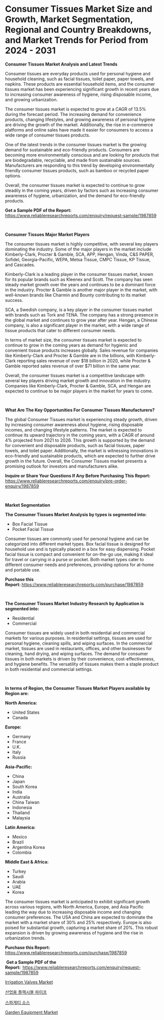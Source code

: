 <p><h1>Consumer Tissues Market Size and Growth, Market Segmentation, Regional and Country Breakdowns, and Market Trends for Period from 2024 -  2031</h1></p><p><strong>Consumer Tissues Market Analysis and Latest Trends</strong></p>
<p><p>Consumer tissues are everyday products used for personal hygiene and household cleaning, such as facial tissues, toilet paper, paper towels, and napkins. These products are essential household items, and the consumer tissues market has been experiencing significant growth in recent years due to increasing consumer awareness of hygiene, rising disposable income, and growing urbanization.</p><p>The consumer tissues market is expected to grow at a CAGR of 13.5% during the forecast period. The increasing demand for convenience products, changing lifestyles, and growing awareness of personal hygiene are driving the growth of the market. Additionally, the rise in e-commerce platforms and online sales have made it easier for consumers to access a wide range of consumer tissues products.</p><p>One of the latest trends in the consumer tissues market is the growing demand for sustainable and eco-friendly products. Consumers are becoming more environmentally conscious and are looking for products that are biodegradable, recyclable, and made from sustainable sources. Manufacturers are responding to this trend by developing environmentally friendly consumer tissues products, such as bamboo or recycled paper options.</p><p>Overall, the consumer tissues market is expected to continue to grow steadily in the coming years, driven by factors such as increasing consumer awareness of hygiene, urbanization, and the demand for eco-friendly products.</p></p>
<p><strong>Get a Sample PDF of the Report:&nbsp;</strong> <a href="https://www.reliableresearchreports.com/enquiry/request-sample/1987859">https://www.reliableresearchreports.com/enquiry/request-sample/1987859</a></p>
<p>&nbsp;</p>
<p><strong>Consumer Tissues Major Market Players</strong></p>
<p><p>The consumer tissues market is highly competitive, with several key players dominating the industry. Some of the major players in the market include Kimberly-Clark, Procter & Gamble, SCA, APP, Hengan, Vinda, C&S PAPER, Sofidel, Georgia-Pacific, WEPA, Metsa Tissue, CMPC Tissue, KP Tissue, and Cascades.</p><p>Kimberly-Clark is a leading player in the consumer tissues market, known for its popular brands such as Kleenex and Scott. The company has seen steady market growth over the years and continues to be a dominant force in the industry. Procter & Gamble is another major player in the market, with well-known brands like Charmin and Bounty contributing to its market success.</p><p>SCA, a Swedish company, is a key player in the consumer tissues market with brands such as Tork and TENA. The company has a strong presence in the global market and continues to grow year after year. Hengan, a Chinese company, is also a significant player in the market, with a wide range of tissue products that cater to different consumer needs.</p><p>In terms of market size, the consumer tissues market is expected to continue to grow in the coming years as demand for hygienic and convenient tissue products increases globally. Sales revenue for companies like Kimberly-Clark and Procter & Gamble are in the billions, with Kimberly-Clark reporting sales revenue of over $18 billion in 2020, while Procter & Gamble reported sales revenue of over $71 billion in the same year.</p><p>Overall, the consumer tissues market is a competitive landscape with several key players driving market growth and innovation in the industry. Companies like Kimberly-Clark, Procter & Gamble, SCA, and Hengan are expected to continue to be major players in the market for years to come.</p></p>
<p>&nbsp;</p>
<p><strong>What Are The Key Opportunities For Consumer Tissues Manufacturers?</strong></p>
<p><p>The global Consumer Tissues market is experiencing steady growth, driven by increasing consumer awareness about hygiene, rising disposable incomes, and changing lifestyle patterns. The market is expected to continue its upward trajectory in the coming years, with a CAGR of around 4% projected from 2021 to 2026. This growth is supported by the demand for convenient and disposable products, such as facial tissues, paper towels, and toilet paper. Additionally, the market is witnessing innovations in eco-friendly and sustainable products, which are expected to further drive growth in the future. Overall, the Consumer Tissues market presents a promising outlook for investors and manufacturers alike.</p></p>
<p><strong>Inquire or Share Your Questions If Any Before Purchasing This Report:</strong> <a href="https://www.reliableresearchreports.com/enquiry/pre-order-enquiry/1987859">https://www.reliableresearchreports.com/enquiry/pre-order-enquiry/1987859</a></p>
<p>&nbsp;</p>
<p><strong>Market Segmentation</strong></p>
<p><strong>The Consumer Tissues Market Analysis by types is segmented into:</strong></p>
<p><ul><li>Box Facial Tissue</li><li>Pocket Facial Tissue</li></ul></p>
<p><p>Consumer tissues are commonly used for personal hygiene and can be categorized into different market types. Box facial tissue is designed for household use and is typically placed in a box for easy dispensing. Pocket facial tissue is compact and convenient for on-the-go use, making it ideal for travel or carrying in a purse or pocket. Both market types cater to different consumer needs and preferences, providing options for at-home and portable use.</p></p>
<p><strong>Purchase this Report:&nbsp;</strong><a href="https://www.reliableresearchreports.com/purchase/1987859">https://www.reliableresearchreports.com/purchase/1987859</a></p>
<p>&nbsp;</p>
<p><strong>The Consumer Tissues Market Industry Research by Application is segmented into:</strong></p>
<p><ul><li>Residential</li><li>Commercial</li></ul></p>
<p><p>Consumer tissues are widely used in both residential and commercial markets for various purposes. In residential settings, tissues are used for personal hygiene, cleaning spills, and wiping surfaces. In the commercial market, tissues are used in restaurants, offices, and other businesses for cleaning, hand drying, and wiping surfaces. The demand for consumer tissues in both markets is driven by their convenience, cost-effectiveness, and hygiene benefits. The versatility of tissues makes them a staple product in both residential and commercial settings.</p></p>
<p>&nbsp;</p>
<p><strong>In terms of Region, the Consumer Tissues Market Players available by Region are:</strong></p>
<p>
    <p> <strong> North America: </strong>
        <ul>
            <li>United States</li>
            <li>Canada</li>
        </ul>
        </p> 
    <p> <strong> Europe: </strong>
        <ul>
            <li>Germany</li>
            <li>France</li>
            <li>U.K.</li>
            <li>Italy</li>
            <li>Russia</li>
        </ul>
        </p> 
    <p> <strong> Asia-Pacific: </strong>
        <ul>
            <li>China</li>
            <li>Japan</li>
            <li>South Korea</li>
            <li>India</li>
            <li>Australia</li>
            <li>China Taiwan</li>
            <li>Indonesia</li>
            <li>Thailand</li>
            <li>Malaysia</li>
        </ul>
        </p> 
    <p> <strong> Latin America: </strong>
        <ul>
            <li>Mexico</li>
            <li>Brazil</li>
            <li>Argentina Korea</li>
            <li>Colombia</li>
        </ul>
        </p> 
    <p> <strong> Middle East & Africa: </strong>
        <ul>
            <li>Turkey</li>
            <li>Saudi</li>
            <li>Arabia</li>
            <li>UAE</li>
            <li>Korea</li>
        </ul>
    </p>
    </p>
<p><p>The consumer tissues market is anticipated to exhibit significant growth across various regions, with North America, Europe, and Asia Pacific leading the way due to increasing disposable income and changing consumer preferences. The USA and China are expected to dominate the market with a market share of 30% and 25% respectively. Europe is also poised for substantial growth, capturing a market share of 20%. This robust expansion is driven by growing awareness of hygiene and the rise in urbanization trends.</p></p>
<p><strong>Purchase this Report: </strong><a href="https://www.reliableresearchreports.com/purchase/1987859">https://www.reliableresearchreports.com/purchase/1987859</a></p>
<p>&nbsp;<strong>Get a Sample PDF of the Report:&nbsp;&nbsp;</strong><a href="https://www.reliableresearchreports.com/enquiry/request-sample/1987859">https://www.reliableresearchreports.com/enquiry/request-sample/1987859</a></p>
<p><strong></strong></p>
<p><p><a href="https://issuu.com/reportprime-2/docs/irrigation-valves-market-size-2030.pptx">Irrigation Valves Market</a></p><p><a href="https://github.com/hxzi07639916/Market-Research-Report-List-1/blob/main/79674887785.md">산업용 플렉시블 파이프</a></p><p><a href="https://github.com/Hubertstyenger6685/Market-Research-Report-List-1/blob/main/45412827786.md">스파게티 소스</a></p><p><a href="https://issuu.com/reportprime-2/docs/garden-equipment-market-size-2030.pptx">Garden Equipment Market</a></p></p>